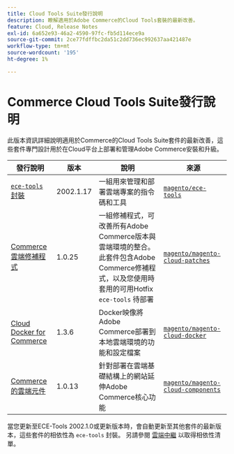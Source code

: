 ```yaml
---
title: Cloud Tools Suite發行說明
description: 瞭解適用於Adobe Commerce的Cloud Tools套裝的最新改善。
feature: Cloud, Release Notes
exl-id: 6a652e93-46a2-4590-97fc-fb5d114ece9a
source-git-commit: 2ce77fdffbc2da51c2dd736ec992637aa421487e
workflow-type: tm+mt
source-wordcount: '195'
ht-degree: 1%

---
```


# Commerce Cloud Tools Suite發行說明

此版本資訊詳細說明適用於Commerce的Cloud Tools Suite套件的最新改善，這些套件專門設計用於在Cloud平台上部署和管理Adobe Commerce安裝和升級。

| 發行說明 | 版本 | 說明 | 來源 |
| ----------------- |-----------| ---------------------------------------- | --------------------------- |
| [`ece-tools` 封裝](ece-tools-package.md) | 2002.1.17 | 一組用來管理和部署雲端專案的指令碼和工具 | [`magento/ece-tools`](https://github.com/magento/ece-tools/tree/2002.1) |
| [Commerce雲端修補程式](cloud-patches.md) | 1.0.25 | 一組修補程式，可改善所有Adobe Commerce版本與雲端環境的整合。 此套件包含Adobe Commerce修補程式，以及您使用時套用的可用Hotfix `ece-tools` 待部署 | [`magento/magento-cloud-patches`](https://github.com/magento/magento-cloud-patches/tree/1.0.1) |
| [Cloud Docker for Commerce](cloud-docker.md) | 1.3.6 | Docker映像將Adobe Commerce部署到本地雲端環境的功能和設定檔案 | [`magento/magento-cloud-docker`](https://github.com/magento/magento-cloud-docker/tree/1.0) |
| [Commerce的雲端元件](cloud-components.md) | 1.0.13 | 針對部署在雲端基礎結構上的網站延伸Adobe Commerce核心功能 | [`magento/magento-cloud-components`](https://github.com/magento/magento-cloud-components/tree/1.0.2) |

當您更新至ECE-Tools 2002.1.0或更新版本時，會自動更新至其他套件的最新版本，這些套件的相依性為 `ece-tools` 封裝。 另請參閱 [雲端中繼](../development/overview.md#cloud-metapackage) 以取得相依性清單。
